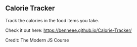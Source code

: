 ## Calorie Tracker

Track the calories in the food items you take.

Check it out here: https://benneee.github.io/Calorie-Tracker/

Credit: The Modern JS Course
